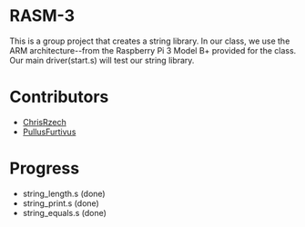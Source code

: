 # RASM-3
This is a group project that creates a string library. In our class, we use the ARM architecture--from the Raspberry Pi 3 Model B+ provided for the class. Our main driver(start.s) will test our string library.

# Contributors
- [ChrisRzech](https://github.com/ChrisRzech)
- [PullusFurtivus](https://github.com/PullusFurtivus)

# Progress
- string_length.s (done)
- string_print.s  (done)
- string_equals.s (done)
